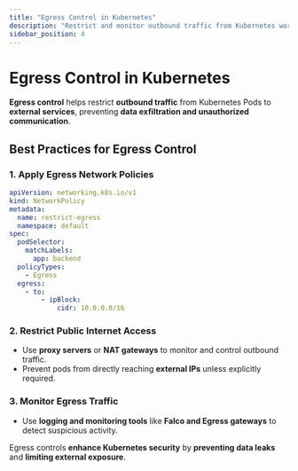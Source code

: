 ```yaml
---
title: "Egress Control in Kubernetes"
description: "Restrict and monitor outbound traffic from Kubernetes workloads to prevent unauthorized data transfers and malware communication."
sidebar_position: 4
---
```


# Egress Control in Kubernetes

**Egress control** helps restrict **outbound traffic** from Kubernetes Pods to **external services**, preventing **data exfiltration and unauthorized communication**.

## Best Practices for Egress Control

### 1. Apply Egress Network Policies

```yaml
apiVersion: networking.k8s.io/v1
kind: NetworkPolicy
metadata:
  name: restrict-egress
  namespace: default
spec:
  podSelector:
    matchLabels:
      app: backend
  policyTypes:
    - Egress
  egress:
    - to:
        - ipBlock:
            cidr: 10.0.0.0/16
```

### 2. Restrict Public Internet Access

- Use **proxy servers** or **NAT gateways** to monitor and control outbound traffic.
- Prevent pods from directly reaching **external IPs** unless explicitly required.

### 3. Monitor Egress Traffic

- Use **logging and monitoring tools** like **Falco and Egress gateways** to detect suspicious activity.

Egress controls **enhance Kubernetes security** by **preventing data leaks** and **limiting external exposure**.
